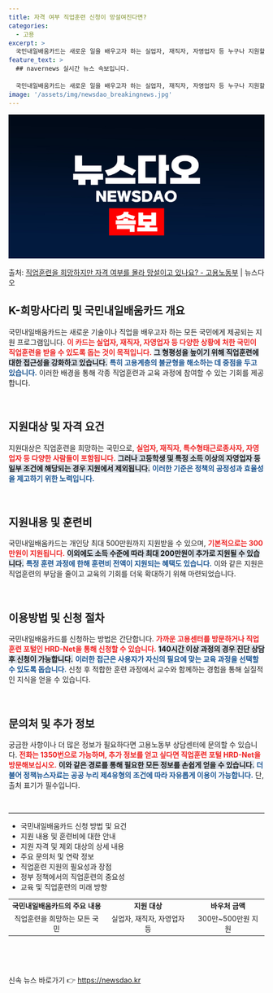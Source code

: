```yaml
---
title: 자격 여부 직업훈련 신청이 망설여진다면?
categories:
  - 고용
excerpt: >
  국민내일배움카드는 새로운 일을 배우고자 하는 실업자, 재직자, 자영업자 등 누구나 지원할 수 있습니다. ▲ …
feature_text: >
  ## navernews 실시간 뉴스 속보입니다.

  국민내일배움카드는 새로운 일을 배우고자 하는 실업자, 재직자, 자영업자 등 누구나 지원할 수 있습니다. ▲ …
image: '/assets/img/newsdao_breakingnews.jpg'
---
```


![뉴스다오 속보](/assets/img/newsdao_breakingnews.jpg)

<p>출처: <a href="https://newsdao.kr/2192" rel="dofollow">직업훈련을 희망하지만 자격 여부를 몰라 망설이고 있나요? - 고용노동부</a> | 뉴스다오</p>

<h2 data-ke-size="size26">K-희망사다리 및 국민내일배움카드 개요</h2>

<p data-ke-size="size16">국민내일배움카드는 새로운 기술이나 직업을 배우고자 하는 모든 국민에게 제공되는 지원 프로그램입니다. <b><span style="color: #ee2323;">이 카드는 실업자, 재직자, 자영업자 등 다양한 상황에 처한 국민이 직업훈련을 받을 수 있도록 돕는 것이 목적입니다.</span></b> <b><span style="background-color: #21538527;">그 형평성을 높이기 위해 직업훈련에 대한 접근성을 강화하고 있습니다.</span></b> <b><span style="color: #1a5490;">특히 고용계층의 불균형을 해소하는 데 중점을 두고 있습니다.</span></b> 이러한 배경을 통해 각종 직업훈련과 교육 과정에 참여할 수 있는 기회를 제공합니다.</p>

<p data-ke-size="size16">&nbsp;</p>

<h2 data-ke-size="size26">지원대상 및 자격 요건</h2>

<p data-ke-size="size16">지원대상은 직업훈련을 희망하는 국민으로, <b><span style="color: #ee2323;">실업자, 재직자, 특수형태근로종사자, 자영업자 등 다양한 사람들이 포함됩니다.</span></b> <b><span style="background-color: #21538527;">그러나 고등학생 및 특정 소득 이상의 자영업자 등 일부 조건에 해당되는 경우 지원에서 제외됩니다.</span></b> <b><span style="color: #1a5490;">이러한 기준은 정책의 공정성과 효율성을 제고하기 위한 노력입니다.</span></b></p>

<p data-ke-size="size16">&nbsp;</p>

<h2 data-ke-size="size26">지원내용 및 훈련비</h2>

<p data-ke-size="size16">국민내일배움카드는 개인당 최대 500만원까지 지원받을 수 있으며, <b><span style="color: #ee2323;">기본적으로는 300만원이 지원됩니다.</span></b> <b><span style="background-color: #21538527;">이외에도 소득 수준에 따라 최대 200만원이 추가로 지원될 수 있습니다.</span></b>  <b><span style="color: #1a5490;">특정 훈련 과정에 한해 훈련비 전액이 지원되는 혜택도 있습니다.</span></b> 이와 같은 지원은 직업훈련의 부담을 줄이고 교육의 기회를 더욱 확대하기 위해 마련되었습니다.</p>

<p data-ke-size="size16">&nbsp;</p>

<h2 data-ke-size="size26">이용방법 및 신청 절차</h2>

<p data-ke-size="size16">국민내일배움카드를 신청하는 방법은 간단합니다. <b><span style="color: #ee2323;">가까운 고용센터를 방문하거나 직업훈련 포털인 HRD-Net을 통해 신청할 수 있습니다.</span></b> <b><span style="background-color: #21538527;">140시간 이상 과정의 경우 진단 상담 후 신청이 가능합니다.</span></b> <b><span style="color: #1a5490;">이러한 접근은 사용자가 자신의 필요에 맞는 교육 과정을 선택할 수 있도록 돕습니다.</span></b> 신청 후 적합한 훈련 과정에서 교수와 함께하는 경험을 통해 실질적인 지식을 얻을 수 있습니다.</p>

<p data-ke-size="size16">&nbsp;</p>

<h2 data-ke-size="size26">문의처 및 추가 정보</h2>

<p data-ke-size="size16">궁금한 사항이나 더 많은 정보가 필요하다면 고용노동부 상담센터에 문의할 수 있습니다. <b><span style="color: #ee2323;">전화는 1350번으로 가능하며, 추가 정보를 얻고 싶다면 직업훈련 포털 HRD-Net을 방문해보십시오.</span></b> <b><span style="background-color: #21538527;">이와 같은 경로를 통해 필요한 모든 정보를 손쉽게 얻을 수 있습니다.</span></b> <b><span style="color: #1a5490;">더불어 정책뉴스자료는 공공 누리 제4유형의 조건에 따라 자유롭게 이용이 가능합니다.</span></b> 단, 출처 표기가 필수입니다.</p>

<p data-ke-size="size16">&nbsp;</p>

<hr />

<ul>
    <li>국민내일배움카드 신청 방법 및 요건</li>
    <li>지원 내용 및 훈련비에 대한 안내</li>
    <li>지원 자격 및 제외 대상의 상세 내용</li>
    <li>주요 문의처 및 연락 정보</li>
    <li>직업훈련 지원의 필요성과 장점</li>
    <li>정부 정책에서의 직업훈련의 중요성</li>
    <li>교육 및 직업훈련의 미래 방향</li>
</ul>

<table style="width: 100%; border-collapse: collapse;">
    <tr>
        <td style="text-align: center; height: 17px;"><b>국민내일배움카드의 주요 내용</b></td>
        <td style="text-align: center; height: 17px;"><b>지원 대상</b></td>
        <td style="text-align: center; height: 17px;"><b>바우처 금액</b></td>
    </tr>
    <tr>
        <td style="text-align: center; height: 17px;">직업훈련을 희망하는 모든 국민</td>
        <td style="text-align: center; height: 17px;">실업자, 재직자, 자영업자 등</td>
        <td style="text-align: center; height: 17px;">300만~500만원 지원</td>
    </tr>
</table>

<p data-ke-size="size16">&nbsp;</p>

<p data-ke-size="size16">&nbsp;</p> 

신속 뉴스 바로가기 👉 <a href="https://newsdao.kr" rel="dofollow">https://newsdao.kr</a>


